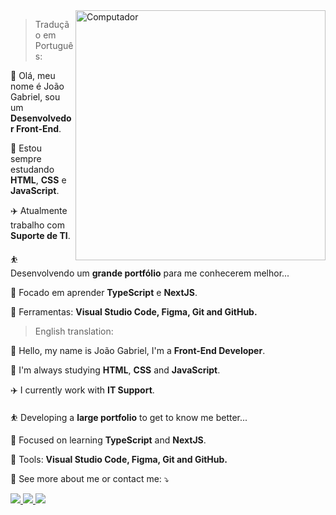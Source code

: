 <!-- TEMA BASEADO NO TEMPLATE DO IURICODE -->

<img src="https://raw.githubusercontent.com/MicaelliMedeiros/micaellimedeiros/master/image/computer-illustration.png" min-width="400px" max-width="400px" width="400px" align="right" alt="Computador">

> Tradução em Português:

👋 Olá, meu nome é João Gabriel, sou um **Desenvolvedor Front-End**.

🌱 Estou sempre estudando **HTML**, **CSS** e **JavaScript**.

✈️ Atualmente trabalho com **Suporte de TI**.

⛹️ Desenvolvendo um **grande portfólio** para me conhecerem melhor...

🎯 Focado em aprender **TypeScript** e **NextJS**.

💼 Ferramentas: <strong>Visual Studio Code, Figma, Git and GitHub.</strong>

> English translation:

👋 Hello, my name is João Gabriel, I'm a **Front-End Developer**.

🌱 I'm always studying **HTML**, **CSS** and **JavaScript**.

✈️ I currently work with **IT Support**.

⛹️ Developing a **large portfolio** to get to know me better...

🎯 Focused on learning **TypeScript** and **NextJS**.

💼 Tools: <strong>Visual Studio Code, Figma, Git and GitHub.</strong>

💌 See more about me or contact me: ⤵️

<p align="left">
    <a href="https://www.instagram.com/o_joaozx/" alt="Instagram" target="_blank">
    <img src="https://img.shields.io/badge/Instagram-E4405F?style=for-the-badge&logo=instagram&logoColor=white"/
  </a>
  
  <a href="https://www.linkedin.com/in/joaogabriel0/" alt="Linkedin" target="_blank">
    <img src="https://img.shields.io/badge/LinkedIn-0077B5?style=for-the-badge&logo=linkedin&logoColor=white"/>
  </a>
      
  <a href="https://api.whatsapp.com/send?phone=5511965954667&text=Ol%C3%A1%2C%20vi%20seu%20perfil%20no%20GitHub%20e%20gostaria%20de%20falar%20contigo." alt="Whatsapp"     target="_blank">
    <img src="https://img.shields.io/badge/WhatsApp-25D366?style=for-the-badge&logo=whatsapp&logoColor=white"/>
  </a>
</p>  
